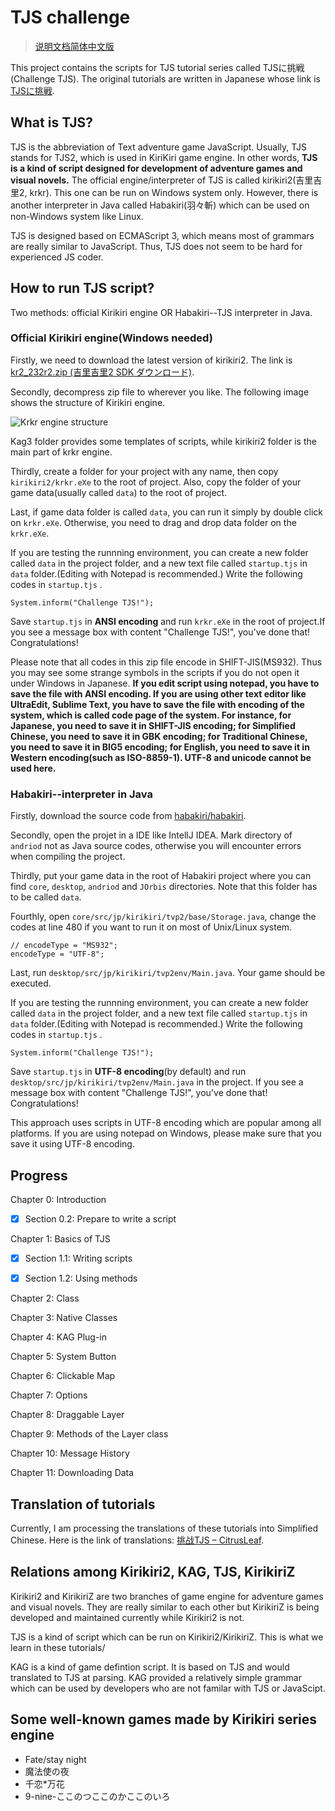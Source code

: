 # TJS challenge

> [说明文档简体中文版](https://github.com/lchloride/TJS_challenge/blob/master/readme_zh.md)

This project contains the scripts for TJS tutorial series called TJSに挑戦(Challenge TJS). The original tutorials are written in Japanese whose link is [TJSに挑戦](http://tjs2.info/index.html).

## What is TJS?

TJS is the abbreviation of Text adventure game JavaScript. Usually, TJS stands for TJS2, which is used in KiriKiri game engine. In other words, **TJS is a kind of script designed for development of adventure games and visual novels.** The official engine/interpreter of TJS is called kirikiri2(吉里吉里2, krkr). This one can be run on Windows system only. However, there is another interpreter in Java called Habakiri(羽々斬) which can be used on non-Windows system like Linux.

TJS is designed based on ECMAScript 3, which means most of grammars are really similar to JavaScript. Thus, TJS does not seem to be hard for experienced JS coder. 

## How to run TJS script?

Two methods: official Kirikiri engine OR Habakiri--TJS interpreter in Java.

### Official Kirikiri engine(Windows needed)

Firstly, we need to download the latest version of kirikiri2. The link is [kr2_232r2.zip (吉里吉里2 SDK ダウンロード)](https://krkrz.github.io/download/kr2_232r2.zip). 

Secondly, decompress zip file to wherever you like. The following image shows the structure of Kirikiri engine.

![Krkr engine structure](https://chenghongli.com/zh/wp-content/uploads/sites/3/2018/11/TJS000201-copy.png)

Kag3 folder provides some templates of scripts, while kirikiri2 folder is the main part of krkr engine.

Thirdly, create a folder for your project with any name, then copy `kirikiri2/krkr.eXe` to the root of project. Also, copy the folder of your game data(usually called `data`) to the root of project. 

Last, if game data folder is called `data`, you can run it simply by double click on `krkr.eXe`. Otherwise, you need to drag and drop data folder on the `krkr.eXe`.

If you are testing the runnning environment, you can create a new folder called `data` in the project folder, and a new text file called `startup.tjs` in `data` folder.(Editing with Notepad is recommended.) Write the following codes in `startup.tjs` .

```javascript=
System.inform("Challenge TJS!");
```

Save `startup.tjs` in **ANSI encoding** and run `krkr.eXe` in the root of project.If you see a message box with content "Challenge TJS!", you've done that! Congratulations! 

Please note that all codes in this zip file encode in SHIFT-JIS(MS932). Thus you may see some strange symbols in the scripts if you do not open it under Windows in Japanese. **If you edit script using notepad, you have to save the file with ANSI encoding. If you are using other text editor like UltraEdit, Sublime Text, you have to save the file with encoding of the system, which is called code page of the system. For instance, for Japanese, you need to save it in SHIFT-JIS encoding; for Simplified Chinese, you need to save it in GBK encoding; for Traditional Chinese, you need to save it in BIG5 encoding; for English, you need to save it in Western encoding(such as ISO-8859-1). UTF-8 and unicode cannot be used here.**

### Habakiri--interpreter in Java

Firstly, download the source code from [habakiri/habakiri](https://github.com/habakiri/habakiri).

Secondly, open the projet in a IDE like IntellJ IDEA. Mark directory of `andriod` not as Java source codes, otherwise you will encounter errors when compiling the project. 

Thirdly, put your game data in the root of Habakiri project where you can find `core`, `desktop`, `andriod` and `JOrbis` directories. Note that this folder has to be called `data`.

Fourthly, open `core/src/jp/kirikiri/tvp2/base/Storage.java`, change the codes at line 480 if you want to run it on most of Unix/Linux system.

```java=
// encodeType = "MS932";
encodeType = "UTF-8";
```

Last, run `desktop/src/jp/kirikiri/tvp2env/Main.java`. Your game should be executed.

If you are testing the runnning environment, you can create a new folder called `data` in the project folder, and a new text file called `startup.tjs` in `data` folder.(Editing with Notepad is recommended.) Write the following codes in `startup.tjs` .

```javascript=
System.inform("Challenge TJS!");
```

Save `startup.tjs` in **UTF-8 encoding**(by default) and run `desktop/src/jp/kirikiri/tvp2env/Main.java` in the project. If you see a message box with content "Challenge TJS!", you've done that! Congratulations!

This approach uses scripts in UTF-8 encoding which are popular among all platforms. If you are using notepad on Windows, please make sure that you save it using UTF-8 encoding.

## Progress

Chapter 0: Introduction

- [x] Section 0.2: Prepare to write a script

Chapter 1: Basics of TJS

- [x] Section 1.1: Writing scripts

- [x] Section 1.2: Using methods

Chapter 2: Class

Chapter 3: Native Classes

Chapter 4: KAG Plug-in

Chapter 5: System Button

Chapter 6: Clickable Map

Chapter 7: Options

Chapter 8: Draggable Layer

Chapter 9: Methods of the Layer class

Chapter 10: Message History

Chapter 11: Downloading Data

## Translation of tutorials

Currently, I am processing the translations of these tutorials into Simplified Chinese. Here is the link of translations: [挑战TJS – CitrusLeaf](https://chenghongli.com/zh/tag/tjs-challenge/).

## Relations among Kirikiri2, KAG, TJS, KirikiriZ

Kirikiri2 and KirikiriZ are two branches of game engine for adventure games and visual novels. They are really similar to each other but KirikiriZ is being developed and maintained currently while Kirikiri2 is not.

TJS is a kind of script which can be run on Kirikiri2/KirikiriZ. This is what we learn in these tutorials/

KAG is a kind of game defintion script. It is based on TJS and would translated to TJS at parsing. KAG provided a relatively simple grammar which can be used by developers who are not familar with TJS or JavaScipt.

## Some well-known games made by Kirikiri series engine

- Fate/stay night 
- 魔法使の夜
- 千恋\*万花
- 9-nine-ここのつここのかここのいろ

